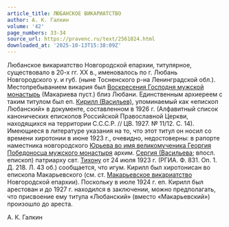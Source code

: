 ```yaml
---
article_title: ЛЮБАНСКОЕ ВИКАРИАТСТВО
author: А. К. Галкин
volume: '42'
page_numbers: 33-34
source_url: https://pravenc.ru/text/2561024.html
downloaded_at: '2025-10-13T15:38:09Z'
---
```


Любанское викариатство Новгородской епархии, титулярное, существовало в 20-х гг. XX в., именовалось по г. Любань Новгородского у. и губ. (ныне Тосненского р-на Ленинградской обл.). Местопребыванием викария был [Воскресения Господня мужской монастырь](<https://pravenc.ru/text/Воскресения Господня мужской монастырь.html>) (Макариева пуст.) близ Любани. Единственным архиереем с таким титулом был еп. [Кирилл (Васильев)](<https://pravenc.ru/text/Кирилл (Васильев).html>), упоминаемый как «епископ Любанский» в документе, составленном в 1926 г. (Алфавитный список канонических епископов Российской Православной Церкви, находящихся на территории С.С.С.Р. // ЦВ. 1927. № 11/12. С. 14). Имеющиеся в литературе указания на то, что этот титул он носил со времени хиротонии в июне 1923 г., очевидно, недостоверны: в рапорте наместника новгородского [Юрьева во имя великомученика Георгия Победоносца мужского монастыря](<https://pravenc.ru/text/Юрьева во имя великомученика Георгия Победоносца мужского монастыря.html>) архим. [Сергия (Васильева](<https://pravenc.ru/text/Сергия (Васильева.html>); впосл. епископ) патриарху свт. [Тихону](https://pravenc.ru/text/Тихон.html) от 24 июля 1923 г. (РГИА. Ф. 831. Оп. 1. Д. 218. Л. 43 об.) сообщается, что игум. Кирилл был хиротонисан во епископа Макарьевского (см. ст. [Макарьевское викариатство](<https://pravenc.ru/text/Макарьевское викариатство.html>) Новгородской епархии). Поскольку в июле 1924 г. еп. Кирилл был арестован и до 1927 г. находился в заключении, можно предполагать, что присвоение ему титула «Любанский» (вместо «Макарьевский») произошло до ареста.

А. К. Галкин
